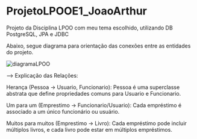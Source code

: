 # ProjetoLPOOE1_JoaoArthur
Projeto da Disciplina LPOO com meu tema escolhido, utilizando DB PostgreSQL, JPA e JDBC

Abaixo, segue diagrama para orientação das conexões entre as entidades do projeto.

![diagramaLPOO](https://github.com/user-attachments/assets/e2de7b2d-0452-44ca-bf01-2679336e8e8c)

--> Explicação das Relações:

Herança (Pessoa -> Usuario, Funcionario): Pessoa é uma superclasse abstrata que define propriedades comuns para Usuario e Funcionario.

Um para um (Emprestimo -> Funcionario/Usuario): Cada empréstimo é associado a um único funcionário ou usuário.

Muitos para muitos (Emprestimo -> Livro): Cada empréstimo pode incluir múltiplos livros, e cada livro pode estar em múltiplos empréstimos.

